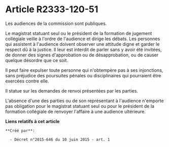 # Article R2333-120-51

Les audiences de la commission sont publiques.

Le magistrat statuant seul ou le président de la formation de jugement collégiale veille à l'ordre de l'audience et dirige
les débats. Les personnes qui assistent à l'audience doivent observer une attitude digne et garder le respect dû à la
justice. Il leur est interdit de parler sans y avoir été invitées, de donner des signes d'approbation ou de désapprobation,
ou de causer quelque désordre que ce soit.

Il peut faire expulser toute personne qui n'obtempère pas à ses injonctions, sans préjudice des poursuites pénales ou
disciplinaires qui pourraient être exercées contre elle.

Il statue sur les demandes de renvoi présentées par les parties.

L'absence d'une des parties ou de son représentant à l'audience n'emporte pas obligation pour le magistrat statuant seul ou
pour le président de la formation collégiale de renvoyer l'affaire à une audience ultérieure.

**Liens relatifs à cet article**

	**Créé par**:

	  - Décret n°2015-646 du 10 juin 2015 - art. 1

